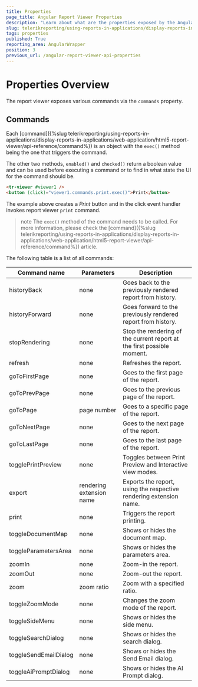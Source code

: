 ```yaml
---
title: Properties
page_title: Angular Report Viewer Properties
description: "Learn about what are the properties exposed by the Angular Report Viewer and how you may use them to perform certain operations in code."
slug: telerikreporting/using-reports-in-applications/display-reports-in-applications/web-application/angular-report-viewer/api-reference/properties
tags: properties
published: True
reporting_area: AngularWrapper
position: 3
previous_url: /angular-report-viewer-api-properties
---
```


<style>
table th:first-of-type {
	width: 25%;
}
table th:nth-of-type(2) {
	width: 25%;
}
table th:nth-of-type(3) {
	width: 50%;
}
</style>

# Properties Overview

The report viewer exposes various commands via the `commands` property.

## Commands

Each [command]({%slug telerikreporting/using-reports-in-applications/display-reports-in-applications/web-application/html5-report-viewer/api-reference/command%}) is an object with the `exec()` method being the one that triggers the command.

The other two methods, `enabled()` and `checked()` return a boolean value and can be used before executing a command or to find in what state the UI for the command should be.

```HTML
<tr-viewer #viewer1 />
<button (click)="viewer1.commands.print.exec()">Print</button>
```

The example above creates a _Print_ button and in the click event handler invokes report viewer `print` command.

> note The `exec()` method of the command needs to be called. For more information, please check the [command]({%slug telerikreporting/using-reports-in-applications/display-reports-in-applications/web-application/html5-report-viewer/api-reference/command%}) article.

The following table is a list of all commands:

| Command name          | Parameters               | Description                                                            |
| --------------------- | ------------------------ | ---------------------------------------------------------------------- |
| historyBack           | none                     | Goes back to the previously rendered report from history.              |
| historyForward        | none                     | Goes forward to the previously rendered report from history.           |
| stopRendering         | none                     | Stop the rendering of the current report at the first possible moment. |
| refresh               | none                     | Refreshes the report.                                                  |
| goToFirstPage         | none                     | Goes to the first page of the report.                                  |
| goToPrevPage          | none                     | Goes to the previous page of the report.                               |
| goToPage              | page number              | Goes to a specific page of the report.                                 |
| goToNextPage          | none                     | Goes to the next page of the report.                                   |
| goToLastPage          | none                     | Goes to the last page of the report.                                   |
| togglePrintPreview    | none                     | Toggles between Print Preview and Interactive view modes.              |
| export                | rendering extension name | Exports the report, using the respective rendering extension name.     |
| print                 | none                     | Triggers the report printing.                                          |
| toggleDocumentMap     | none                     | Shows or hides the document map.                                       |
| toggleParametersArea  | none                     | Shows or hides the parameters area.                                    |
| zoomIn                | none                     | Zoom-in the report.                                                    |
| zoomOut               | none                     | Zoom-out the report.                                                   |
| zoom                  | zoom ratio               | Zoom with a specified ratio.                                           |
| toggleZoomMode        | none                     | Changes the zoom mode of the report.                                   |
| toggleSideMenu        | none                     | Shows or hides the side menu.                                          |
| toggleSearchDialog    | none                     | Shows or hides the search dialog.                                      |
| toggleSendEmailDialog | none                     | Shows or hides the Send Email dialog.                                  |
| toggleAiPromptDialog  | none                     | Shows or hides the AI Prompt dialog.                                   |
